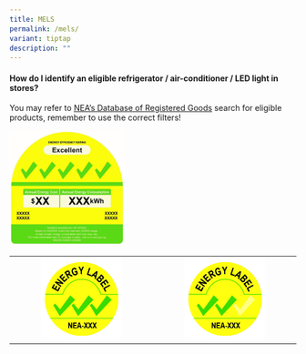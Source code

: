 ```yaml
---
title: MELS
permalink: /mels/
variant: tiptap
description: ""
---
```

<h4><strong>How do I identify an eligible refrigerator / air-conditioner / LED light in stores?</strong>&nbsp;</h4>
<p>You may refer to&nbsp;<a href="https://wrms2.nea.gov.sg/els/process/WRMS/GHG_ProductSearch#wrms" rel="noopener noreferrer nofollow" target="_blank"><u>NEA’s Database of Registered Goods</u></a> search
for eligible products, remember to use the correct filters!</p>
<p></p>
<div class="isomer-image-wrapper">
<img style="width: 40%;" height="auto" width="100%" alt="" src="/images/Labels/mels.jpg">
</div>
<table>
<tbody>
<tr>
<th rowspan="1" colspan="1">
<div class="isomer-image-wrapper">
<img style="width: 60%;" height="auto" width="100%" alt="" src="/images/Labels/150105___Lighting_Label_3_Tick.jpg">
</div>
</th>
<th rowspan="1" colspan="1">
<div class="isomer-image-wrapper">
<img style="width: 60%;" height="auto" width="100%" alt="" src="/images/Labels/150105___Lighting_Label_2_Tick.jpg">
</div>
</th>
</tr>
</tbody>
</table>
<p></p>
